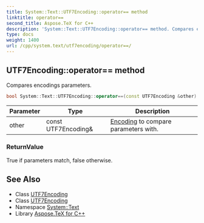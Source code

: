 ```yaml
---
title: System::Text::UTF7Encoding::operator== method
linktitle: operator==
second_title: Aspose.TeX for C++
description: 'System::Text::UTF7Encoding::operator== method. Compares encodings parameters in C++.'
type: docs
weight: 1400
url: /cpp/system.text/utf7encoding/operator==/
---
```

## UTF7Encoding::operator== method


Compares encodings parameters.

```cpp
bool System::Text::UTF7Encoding::operator==(const UTF7Encoding &other) const
```


| Parameter | Type | Description |
| --- | --- | --- |
| other | const UTF7Encoding\& | [Encoding](../../encoding/) to compare parameters with. |

### ReturnValue

True if parameters match, false otherwise.

## See Also

* Class [UTF7Encoding](../)
* Class [UTF7Encoding](../)
* Namespace [System::Text](../../)
* Library [Aspose.TeX for C++](../../../)
